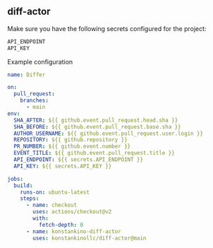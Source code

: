 ## diff-actor

Make sure you have the following secrets configured for the project:

```bash
API_ENDPOINT
API_KEY
```

Example configuration

```yaml
name: Differ

on:
  pull_request:
    branches:
      - main
env:
  SHA_AFTER: ${{ github.event.pull_request.head.sha }}
  SHA_BEFORE: ${{ github.event.pull_request.base.sha }}
  AUTHOR_USERNAME: ${{ github.event.pull_request.user.login }}
  REPOSITORY: ${{ github.repository }}
  PR_NUMBER: ${{ github.event.number }}
  EVENT_TITLE: ${{ github.event.pull_request.title }}
  API_ENDPOINT: ${{ secrets.API_ENDPOINT }}
  API_KEY: ${{ secrets.API_KEY }}

jobs:
  build:
    runs-on: ubuntu-latest
    steps:
      - name: checkout
        uses: actions/checkout@v2
        with:
          fetch-depth: 0
      - name: konstankino-diff-actor
        uses: konstankinollc/diff-actor@main

        
```
